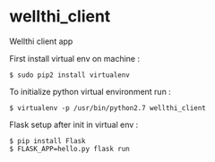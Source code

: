 # wellthi_client
Wellthi client app

First install virtual env on machine : 
```
$ sudo pip2 install virtualenv
```

To initialize python virtual environment run : 
```
$ virtualenv -p /usr/bin/python2.7 wellthi_client
```

Flask setup after init in virtual env :
```
$ pip install Flask
$ FLASK_APP=hello.py flask run
```

